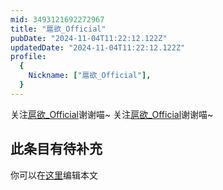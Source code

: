 ```yaml
---
mid: 3493121692272967
title: "扈欲_Official"
pubDate: "2024-11-04T11:22:12.122Z"
updatedDate: "2024-11-04T11:22:12.122Z"
profile:
  {
    Nickname: ["扈欲_Official"],
  }
---
```


关注[扈欲_Official](https://space.bilibili.com/3493121692272967)谢谢喵~ 关注[扈欲_Official](https://space.bilibili.com/3493121692272967)谢谢喵~

## 此条目有待补充
你可以在[这里](https://github.com/Yuhanawa/VTuber.ICU/edit/master/src/content/v/扈欲_Official/index.md)编辑本文
